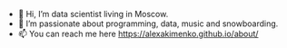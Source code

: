 - 👋 Hi, I’m data scientist living in Moscow. 
- 👀 I’m passionate about programming, data, music and snowboarding.
- 📫 You can reach me here https://alexakimenko.github.io/about/

<!---
alexakimenko/alexakimenko is a ✨ special ✨ repository because its `README.md` (this file) appears on your GitHub profile.
You can click the Preview link to take a look at your changes.
--->
